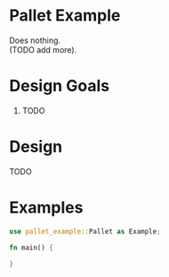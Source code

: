 # Pallet Example

Does nothing.  
(TODO add more).

# Design Goals

1. TODO

# Design

TODO

# Examples

```rust
use pallet_example::Pallet as Example;

fn main() {

}
```
